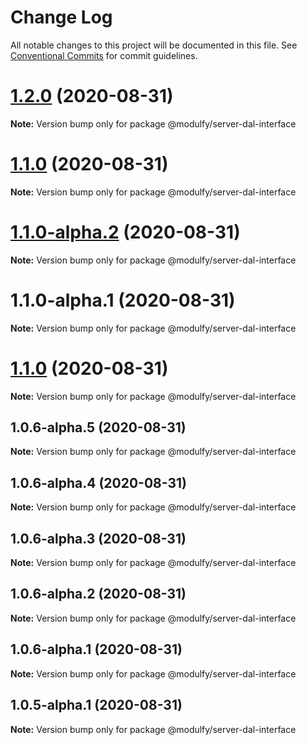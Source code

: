 # Change Log

All notable changes to this project will be documented in this file.
See [Conventional Commits](https://conventionalcommits.org) for commit guidelines.

# [1.2.0](https://github.com/jmrapp1/Modulfy/compare/@modulfy/server-dal-interface@1.1.0-alpha.2...@modulfy/server-dal-interface@1.2.0) (2020-08-31)

**Note:** Version bump only for package @modulfy/server-dal-interface





# [1.1.0](https://github.com/jmrapp1/Modulfy/compare/@modulfy/server-dal-interface@1.1.0-alpha.2...@modulfy/server-dal-interface@1.1.0) (2020-08-31)

**Note:** Version bump only for package @modulfy/server-dal-interface





# [1.1.0-alpha.2](https://github.com/jmrapp1/Modulfy/compare/@modulfy/server-dal-interface@1.1.0...@modulfy/server-dal-interface@1.1.0-alpha.2) (2020-08-31)

**Note:** Version bump only for package @modulfy/server-dal-interface





# 1.1.0-alpha.1 (2020-08-31)

**Note:** Version bump only for package @modulfy/server-dal-interface





# [1.1.0](https://github.com/jmrapp1/Modulfy/compare/@modulfy/server-dal-interface@1.0.6-alpha.5...@modulfy/server-dal-interface@1.1.0) (2020-08-31)

**Note:** Version bump only for package @modulfy/server-dal-interface





## 1.0.6-alpha.5 (2020-08-31)

**Note:** Version bump only for package @modulfy/server-dal-interface





## 1.0.6-alpha.4 (2020-08-31)

**Note:** Version bump only for package @modulfy/server-dal-interface





## 1.0.6-alpha.3 (2020-08-31)

**Note:** Version bump only for package @modulfy/server-dal-interface





## 1.0.6-alpha.2 (2020-08-31)

**Note:** Version bump only for package @modulfy/server-dal-interface





## 1.0.6-alpha.1 (2020-08-31)

**Note:** Version bump only for package @modulfy/server-dal-interface





## 1.0.5-alpha.1 (2020-08-31)

**Note:** Version bump only for package @modulfy/server-dal-interface
